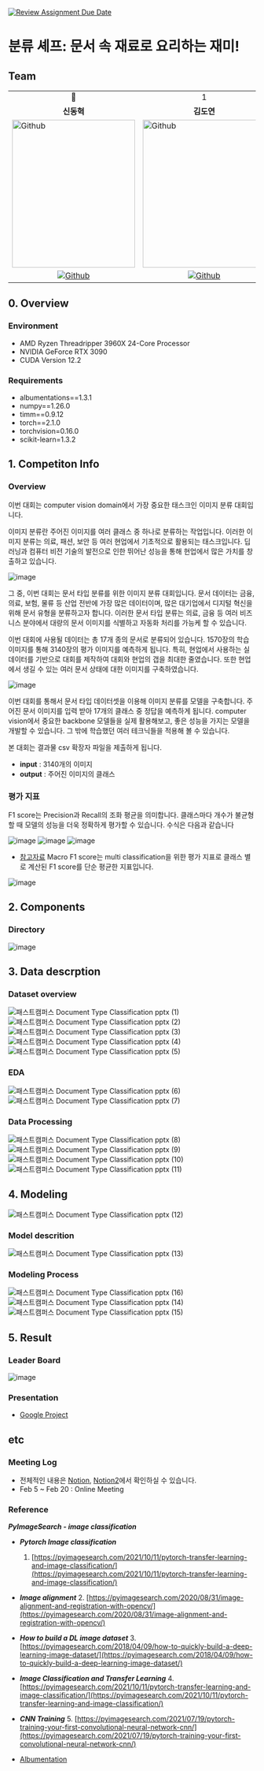 [![Review Assignment Due Date](https://classroom.github.com/assets/deadline-readme-button-24ddc0f5d75046c5622901739e7c5dd533143b0c8e959d652212380cedb1ea36.svg)](https://classroom.github.com/a/3DbKuh4a)

# 분류 셰프: 문서 속 재료로 요리하는 재미!

## Team

<table>
<tr>
<td>  <div  align=center> 👑 </div>  </td>
<td>  <div  align=center> 1 </div>  </td>
<td>  <div  align=center> 2 </div>  </td>
<td>  <div  align=center> 3 </div>  </td>
<td>  <div  align=center> 4 </div>  </td>
</tr>
<tr>
<td>  <div  align=center>  <b>신동혁</b>  </div>  </td>
<td>  <div  align=center>  <b>김도연</b>  </div>  </td>
<td>  <div  align=center>  <b>김다운</b>  </div>  </td>
<td>  <div  align=center>  <b>서상혁</b>  </div>  </td>
<td>  <div  align=center>  <b>가상민</b>  </div>  </td>
</tr>
<tr>
<td>  <img  alt="Github"  src ="https://github.com/UpstageAILab/upstage-ml-regression-01/assets/76687996/c4cb11ba-e02f-4776-97c8-9585ae4b9f1d"  width="250"  height="300"/>  </td>
<td>  <img  alt="Github"  src ="https://github.com/UpstageAILab/upstage-ml-regression-01/assets/76687996/3d913931-5797-4689-aea2-3ef12bc47ef0"  width="250"  height="300"/>  </td>
<td>  <img  alt="Github"  src ="https://github.com/UpstageAILab/upstage-ml-regression-01/assets/76687996/0f945311-9828-4e50-a60c-fc4db3fa3b9d"  width="250"  height="300"/>  </td>
<td>  <img  alt="Github"  src ="https://github.com/UpstageAILab/upstage-ml-regression-01/assets/76687996/a4dbcdb5-1d28-4b91-8555-1168abffc1d0"  width="250"  height="300"/>  </td>
<td>  <img  alt="Github"  src ="https://github.com/UpstageAILab/upstage-cv-classification-cv1/assets/76687996/6c21c014-1e77-4ac1-89ac-72b7615c8bf5"  width="250"  height="300"/>  </td>
</tr>
<tr>
<td>  <div  align=center>  <a  href="https://github.com/HyeokHam">  <img  alt="Github"  src ="https://img.shields.io/badge/Github-181717.svg?&style=plastic&logo=Github&logoColor=white"/>  </div>  </td>
<td>  <div  align=center>  <a  href="https://github.com/d-yeon">  <img  alt="Github"  src ="https://img.shields.io/badge/Github-181717.svg?&style=plastic&logo=Github&logoColor=white"/>  </div>  </td>
<td>  <div  align=center>  <a  href="https://github.com/Daw-ny">  <img  alt="Github"  src ="https://img.shields.io/badge/Github-181717.svg?&style=plastic&logo=Github&logoColor=white"/>  </div>  </td>
<td>  <div  align=center>  <a  href="https://github.com/devhyuk96">  <img  alt="Github"  src ="https://img.shields.io/badge/Github-181717.svg?&style=plastic&logo=Github&logoColor=white"/>  </div>  </td>
<td>  <div  align=center>  <a  href="https://github.com/3minka">  <img  alt="Github"  src ="https://img.shields.io/badge/Github-181717.svg?&style=plastic&logo=Github&logoColor=white"/>  </div>  </td>
</tr>
</table>

  

## 0. Overview

### Environment

-   AMD Ryzen Threadripper 3960X 24-Core Processor
-   NVIDIA GeForce RTX 3090
-   CUDA Version 12.2

### Requirements

-   albumentations==1.3.1
-   numpy==1.26.0
-   timm==0.9.12
-   torch==2.1.0
-   torchvision=0.16.0
-   scikit-learn=1.3.2

## 1. Competiton Info

### Overview

 이번 대회는 computer vision domain에서 가장 중요한 태스크인 이미지 분류 대회입니다.

 이미지 분류란 주어진 이미지를 여러 클래스 중 하나로 분류하는 작업입니다. 이러한 이미지 분류는 의료, 패션, 보안 등 여러 현업에서 기초적으로 활용되는 태스크입니다. 딥러닝과 컴퓨터 비전 기술의 발전으로 인한 뛰어난 성능을 통해 현업에서 많은 가치를 창출하고 있습니다.

![image](https://github.com/UpstageAILab/upstage-cv-classification-cv2/assets/76687996/f35917ed-effd-4c5d-8f79-10fe1718bcc7)
  
  그 중, 이번 대회는 문서 타입 분류를 위한 이미지 분류 대회입니다. 문서 데이터는 금융, 의료, 보험, 물류 등 산업 전반에 가장 많은 데이터이며, 많은 대기업에서 디지털 혁신을 위해 문서 유형을 분류하고자 합니다. 이러한 문서 타입 분류는 의료, 금융 등 여러 비즈니스 분야에서 대량의 문서 이미지를 식별하고 자동화 처리를 가능케 할 수 있습니다.

이번 대회에 사용될 데이터는 총 17개 종의 문서로 분류되어 있습니다. 1570장의 학습 이미지를 통해 3140장의 평가 이미지를 예측하게 됩니다. 특히, 현업에서 사용하는 실 데이터를 기반으로 대회를 제작하여 대회와 현업의 갭을 최대한 줄였습니다. 또한 현업에서 생길 수 있는 여러 문서 상태에 대한 이미지를 구축하였습니다.

![image](https://github.com/UpstageAILab/upstage-cv-classification-cv2/assets/76687996/e69229b9-b3c1-443b-a5c2-2ce499667c89)

이번 대회를 통해서 문서 타입 데이터셋을 이용해 이미지 분류를 모델을 구축합니다. 주어진 문서 이미지를 입력 받아 17개의 클래스 중 정답을 예측하게 됩니다. computer vision에서 중요한 backbone 모델들을 실제 활용해보고, 좋은 성능을 가지는 모델을 개발할 수 있습니다. 그 밖에 학습했던 여러 테크닉들을 적용해 볼 수 있습니다.

본 대회는 결과물 csv 확장자 파일을 제출하게 됩니다.
-   **input** : 3140개의 이미지
-   **output** : 주어진 이미지의 클래스

### 평가 지표

F1 score는 Precision과 Recall의 조화 평균을 의미합니다. 클래스마다 개수가 불균형할 때 모델의 성능을 더욱 정확하게 평가할 수 있습니다. 수식은 다음과 같습니다
 
![image](https://github.com/UpstageAILab/upstage-cv-classification-cv2/assets/76687996/253cd5a2-0806-4822-8135-e5b35b8a88e3)
![image](https://github.com/UpstageAILab/upstage-cv-classification-cv2/assets/76687996/4b52b801-89df-4e6c-b86c-48219fde4c1e)
![image](https://github.com/UpstageAILab/upstage-cv-classification-cv2/assets/76687996/6dd9eedb-2c05-46cd-a6fd-80cf19d40b42)

- [참고자료](https://www.linkedin.com/pulse/understanding-confusion-matrix-tanvi-mittal/)
Macro F1 score는 multi classification을 위한 평가 지표로 클래스 별로 계산된 F1 score를 단순 평균한 지표입니다.

![image](https://github.com/UpstageAILab/upstage-cv-classification-cv2/assets/76687996/6c6c82fb-eb02-46f8-bd31-337376d2562a)


## 2. Components

### Directory

![image](https://github.com/UpstageAILab/upstage-cv-classification-cv1/assets/76687996/17569632-122c-4b30-93d1-3c08717d32e1)

## 3. Data descrption


### Dataset overview

![패스트캠퍼스  Document Type Classification pptx (1)](https://github.com/UpstageAILab/upstage-cv-classification-cv1/assets/147508048/38055465-ecc0-46f2-91c4-875c38028357)
![패스트캠퍼스  Document Type Classification pptx (2)](https://github.com/UpstageAILab/upstage-cv-classification-cv1/assets/147508048/e5ec813f-44b8-4369-87fa-4dff5e573914)
![패스트캠퍼스  Document Type Classification pptx (3)](https://github.com/UpstageAILab/upstage-cv-classification-cv1/assets/147508048/6c99af33-8abf-4496-8a87-ff0a940e5e1c)
![패스트캠퍼스  Document Type Classification pptx (4)](https://github.com/UpstageAILab/upstage-cv-classification-cv1/assets/147508048/ecb7494d-f846-4571-b706-cca340a41071)
![패스트캠퍼스  Document Type Classification pptx (5)](https://github.com/UpstageAILab/upstage-cv-classification-cv1/assets/147508048/33e31e7c-5534-4af8-a003-a0aa5aeb6d81)


### EDA

![패스트캠퍼스  Document Type Classification pptx (6)](https://github.com/UpstageAILab/upstage-cv-classification-cv1/assets/147508048/d9c24a45-2980-4200-8416-ef9e668d9ec5)
![패스트캠퍼스  Document Type Classification pptx (7)](https://github.com/UpstageAILab/upstage-cv-classification-cv1/assets/147508048/476d5416-eadc-48dd-ac43-95a12b00a262)


### Data Processing

![패스트캠퍼스  Document Type Classification pptx (8)](https://github.com/UpstageAILab/upstage-cv-classification-cv1/assets/147508048/c822d13d-cf25-4637-a90e-ef9b7634972b)
![패스트캠퍼스  Document Type Classification pptx (9)](https://github.com/UpstageAILab/upstage-cv-classification-cv1/assets/147508048/a847c280-b337-4742-ae96-3691756688cf)
![패스트캠퍼스  Document Type Classification pptx (10)](https://github.com/UpstageAILab/upstage-cv-classification-cv1/assets/147508048/678f5f1a-3646-4426-8338-27bfb2059e13)
![패스트캠퍼스  Document Type Classification pptx (11)](https://github.com/UpstageAILab/upstage-cv-classification-cv1/assets/147508048/a83cbe6d-a107-442b-9b3d-75954dd9b83f)


## 4. Modeling

![패스트캠퍼스  Document Type Classification pptx (12)](https://github.com/UpstageAILab/upstage-cv-classification-cv1/assets/147508048/6628b9de-b671-4517-9cbf-25b3684d4315)

### Model descrition

![패스트캠퍼스  Document Type Classification pptx (13)](https://github.com/UpstageAILab/upstage-cv-classification-cv1/assets/147508048/8c642223-94cd-4469-8b51-1e788050883a)


### Modeling Process

![패스트캠퍼스  Document Type Classification pptx (16)](https://github.com/UpstageAILab/upstage-cv-classification-cv1/assets/147508048/eb9f216d-e810-425b-a899-0fe49745b72b)
![패스트캠퍼스  Document Type Classification pptx (14)](https://github.com/UpstageAILab/upstage-cv-classification-cv1/assets/147508048/0e7da75f-3473-462e-89e6-c189066db556)
![패스트캠퍼스  Document Type Classification pptx (15)](https://github.com/UpstageAILab/upstage-cv-classification-cv1/assets/147508048/cad94c3f-d34b-4009-bb7e-e21af15a325f)



## 5. Result

### Leader Board

![image](https://github.com/UpstageAILab/upstage-cv-classification-cv2/assets/76687996/a8859348-aba1-4336-84c0-cbe5040e2712)

### Presentation
- [Google Project](https://docs.google.com/presentation/d/1RwgKMpzbraxjYqTCn4eo3yh1iWQ6-Cah/edit?usp=sharing&ouid=107968498421720497028&rtpof=true&sd=true)

  

## etc

### Meeting Log

- 전체적인 내용은 [Notion](https://quickest-asterisk-75d.notion.site/1-e1916b7fb9b94e948381794c3b824036), [Notion2](https://www.notion.so/Document-Type-Classification-b01886bae17c4dd9b2d3244429f56fee?pvs=4)에서 확인하실 수 있습니다.
- Feb 5 ~ Feb 20 : Online Meeting

### Reference
**_PyImageSearch - image classification_**  
-   **_Pytorch Image classification_**
	1.  [https://pyimagesearch.com/2021/10/11/pytorch-transfer-learning-and-image-classification/](https://pyimagesearch.com/2021/10/11/pytorch-transfer-learning-and-image-classification/)

-   **_Image alignment_**
	2.  [https://pyimagesearch.com/2020/08/31/image-alignment-and-registration-with-opencv/](https://pyimagesearch.com/2020/08/31/image-alignment-and-registration-with-opencv/)

-   **_How to build a DL image dataset_**
	3.  [https://pyimagesearch.com/2018/04/09/how-to-quickly-build-a-deep-learning-image-dataset/](https://pyimagesearch.com/2018/04/09/how-to-quickly-build-a-deep-learning-image-dataset/)

-   **_Image Classification and Transfer Learning_**
	4.  [https://pyimagesearch.com/2021/10/11/pytorch-transfer-learning-and-image-classification/](https://pyimagesearch.com/2021/10/11/pytorch-transfer-learning-and-image-classification/)

-   **_CNN Training_**
	5.  [https://pyimagesearch.com/2021/07/19/pytorch-training-your-first-convolutional-neural-network-cnn/](https://pyimagesearch.com/2021/07/19/pytorch-training-your-first-convolutional-neural-network-cnn/)

- [Albumentation](https://lcyking.tistory.com/80)
